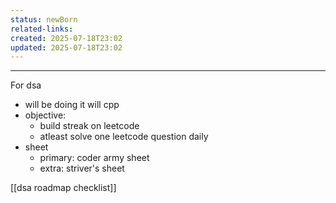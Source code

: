 ```yaml
---
status: newBorn
related-links: 
created: 2025-07-18T23:02
updated: 2025-07-18T23:02
---
```

---

For dsa 
- will be doing it will cpp
- objective:
	- build streak on leetcode
	- atleast solve one leetcode question daily
- sheet
	- primary: coder army sheet
	- extra: striver's sheet

[[dsa roadmap checklist]]

